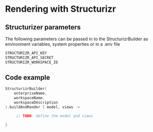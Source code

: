 # Rendering with Structurizr

## Structurizer parameters

The following parameters can be passed in to the StructurizrBuilder as environment variables, system properties or in a
.env file

```sh
STRUCTURIZR_API_KEY
STRUCTURIZR_API_SECRET
STRUCTURIZR_WORKSPACE_ID
```

## Code example

```kotlin
StructurizrBuilder(
    enterpriseName,
    workspaceName,
    workspaceDescription
).buildAndRender { model, views ->

     // TODO: define the model and views

}
```